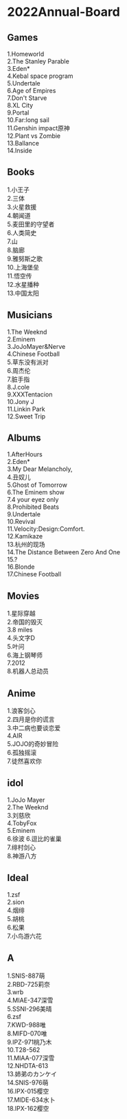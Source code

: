 # 2022Annual-Board

## Games
1.Homeworld  
2.The Stanley Parable  
3.Eden*  
4.Kebal space program  
5.Undertale  
6.Age of Empires  
7.Don't Starve  
8.XL City  
9.Portal  
10.Far:long sail  
11.Genshin impact原神  
12.Plant vs Zombie  
13.Ballance  
14.Inside  

## Books
1.小王子  
2.三体  
3.火星救援  
4.朝闻道  
5.麦田里的守望者  
6.人类简史  
7.山  
8.脑廊  
9.雅努斯之歌  
10.上海堡垒  
11.悟空传  
12.水星播种  
13.中国太阳  
 
## Musicians
1.The Weeknd  
2.Eminem  
3.JoJoMayer&Nerve  
4.Chinese Football  
5.草东没有派对  
6.周杰伦  
7.脏手指  
8.J.cole   
9.XXXTentacion  
10.Jony J  
11.Linkin Park  
12.Sweet Trip  

## Albums
1.AfterHours  
2.Eden*    
3.My Dear Melancholy,  
4.丑奴儿  
5.Ghost of Tomorrow   
6.The Eminem show   
7.4 your eyez only   
8.Prohibited Beats  
9.Undertale  
10.Revival   
11.Velocity:Design:Comfort.  
12.Kamikaze  
13.杭州的现场  
14.The Distance Between Zero And One  
15.?  
16.Blonde  
17.Chinese Football  

## Movies
1.星际穿越  
2.帝国的毁灭  
3.8 miles  
4.头文字D  
5.叶问  
6.海上钢琴师  
7.2012  
8.机器人总动员  

## Anime 
1.浪客剑心   
2.四月是你的谎言    
3.中二病也要谈恋爱  
4.AIR  
5.JOJO的奇妙冒险  
6.孤独摇滚  
7.徒然喜欢你  

## idol
1.JoJo Mayer  
2.The Weeknd  
3.刘慈欣  
4.TobyFox  
5.Eminem  
6.徐波
6.逗比的雀巢  
7.绯村剑心  
8.神游八方  

## Ideal
1.zsf  
2.sion  
4.烟绯  
5.胡桃  
6.松果  
7.小鸟游六花      

## A
1.SNIS-887萌  
2.RBD-725莉奈  
3.wrb  
4.MIAE-347深雪  
5.SSNI-296美晴  
6.zsf  
7.KWD-988唯  
8.MIFD-070唯  
9.IPZ-971桃乃木  
10.T28-562   
11.MIAA-077深雪  
12.NHDTA-613  
13.姉弟のカンケイ  
14.SNIS-976萌  
16.IPX-015樱空  
17.MIDE-634水卜   
18.IPX-162樱空  
